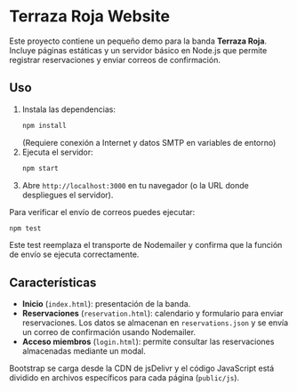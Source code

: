# Terraza Roja Website

Este proyecto contiene un pequeño demo para la banda **Terraza Roja**. Incluye
páginas estáticas y un servidor básico en Node.js que permite registrar
reservaciones y enviar correos de confirmación.

## Uso

1. Instala las dependencias:
   ```bash
   npm install
   ```
   (Requiere conexión a Internet y datos SMTP en variables de entorno)
2. Ejecuta el servidor:
   ```bash
   npm start
   ```
3. Abre `http://localhost:3000` en tu navegador (o la URL donde despliegues el servidor).

Para verificar el envío de correos puedes ejecutar:
```bash
npm test
```
Este test reemplaza el transporte de Nodemailer y confirma que la función de
envío se ejecuta correctamente.

## Características

- **Inicio** (`index.html`): presentación de la banda.
- **Reservaciones** (`reservation.html`): calendario y formulario para enviar
  reservaciones. Los datos se almacenan en `reservations.json` y se envía un
  correo de confirmación usando Nodemailer.
- **Acceso miembros** (`login.html`): permite consultar las reservaciones
  almacenadas mediante un modal.

Bootstrap se carga desde la CDN de jsDelivr y el código JavaScript está
dividido en archivos específicos para cada página (`public/js`).
